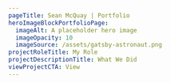 ```yaml
---
pageTitle: Sean McQuay | Portfolio
heroImageBlockPortfolioPage:
  imageAlt: A placeholder hero image
  imageOpacity: 10
  imageSource: /assets/gatsby-astronaut.png
projectRoleTitle: My Role
projectDescriptionTitle: What We Did
viewProjectCTA: View
---
```


